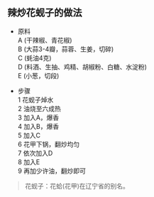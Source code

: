 ## 辣炒花蚬子的做法 <!-- {docsify-ignore} -->
- 原料  
A (干辣椒、青花椒)  
B (大蒜3-4瓣，蒜蓉、生姜，切碎)  
C (蚝油4克)  
D (料酒、生抽、鸡精、胡椒粉、白糖、水淀粉)  
E (小葱，切段)  

- 步骤  
1 花蚬子焯水  
2 油烧至六成热  
3 加入A，爆香  
4 加入B，爆香  
5 加入C  
6 花甲下锅，翻炒均匀  
7 依次加入D  
8 加入E  
9 再加少许油，翻炒即可


> 花蚬子：花蛤(花甲)在辽宁省的别名。